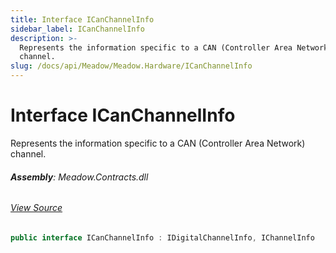 ```yaml
---
title: Interface ICanChannelInfo
sidebar_label: ICanChannelInfo
description: >-
  Represents the information specific to a CAN (Controller Area Network)
  channel.
slug: /docs/api/Meadow/Meadow.Hardware/ICanChannelInfo
---
```

# Interface ICanChannelInfo
Represents the information specific to a CAN (Controller Area Network) channel.

###### **Assembly**: Meadow.Contracts.dll
###### [View Source](https://github.com/WildernessLabs/Meadow.Contracts.git/blob/develop/Source/Meadow.Contracts/Hardware/Contracts/ChannelInfos/ICanChannelInfo.cs#L6)
```csharp title="Declaration"
public interface ICanChannelInfo : IDigitalChannelInfo, IChannelInfo
```
